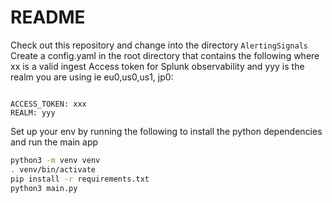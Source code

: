 # README

Check out this repository and change into the directory `AlertingSignals`
Create a config.yaml in the root directory that contains the following  where xx is a valid ingest Access token for Splunk observability and yyy is the realm you  are using ie eu0,us0,us1, jp0:

```text

ACCESS_TOKEN: xxx
REALM: yyy
```

Set up your env by running the following to install the python dependencies and run the main app 

```bash
python3 -m venv venv
. venv/bin/activate
pip install -r requirements.txt
python3 main.py
```

